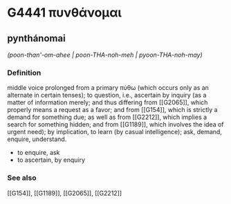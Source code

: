 # G4441 πυνθάνομαι

## pynthánomai

_(poon-than'-om-ahee | poon-THA-noh-meh | pyoon-THA-noh-may)_

### Definition

middle voice prolonged from a primary πύθω (which occurs only as an alternate in certain tenses); to question, i.e., ascertain by inquiry (as a matter of information merely; and thus differing from [[G2065]], which properly means a request as a favor; and from [[G154]], which is strictly a demand for something due; as well as from [[G2212]], which implies a search for something hidden; and from [[G1189]], which involves the idea of urgent need); by implication, to learn (by casual intelligence); ask, demand, enquire, understand.

- to enquire, ask
- to ascertain, by enquiry

### See also

[[G154]], [[G1189]], [[G2065]], [[G2212]]


